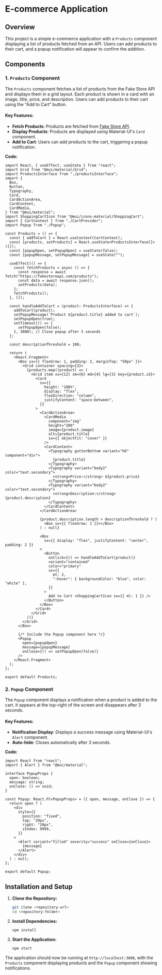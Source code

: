 # E-commerce Application

## Overview

This project is a simple e-commerce application with a `Products` component displaying a list of products fetched from an API. Users can add products to their cart, and a popup notification will appear to confirm the addition.

## Components

### 1. `Products` Component

The `Products` component fetches a list of products from the Fake Store API and displays them in a grid layout. Each product is shown in a card with an image, title, price, and description. Users can add products to their cart using the "Add to Cart" button.

#### Key Features:

- **Fetch Products**: Products are fetched from [Fake Store API](https://fakestoreapi.com/products).
- **Display Products**: Products are displayed using Material-UI's `Card` component.
- **Add to Cart**: Users can add products to the cart, triggering a popup notification.

**Code:**

```tsx
import React, { useEffect, useState } from "react";
import Grid from "@mui/material/Grid";
import ProductsInterface from "./productsInterface";
import {
  Box,
  Button,
  Typography,
  Card,
  CardActionArea,
  CardContent,
  CardMedia,
} from "@mui/material";
import ShoppingCartIcon from "@mui/icons-material/ShoppingCart";
import { CartContext } from "./CartProvider";
import Popup from "./Popup";

const Products = () => {
  const { addToCart } = React.useContext(CartContext);
  const [products, setProducts] = React.useState<ProductsInterface[]>([]);
  const [popupOpen, setPopupOpen] = useState(false);
  const [popupMessage, setPopupMessage] = useState("");

  useEffect(() => {
    const fetchProducts = async () => {
      const response = await fetch("https://fakestoreapi.com/products");
      const data = await response.json();
      setProducts(data);
    };
    fetchProducts();
  }, []);

  const handleAddToCart = (product: ProductsInterface) => {
    addToCart(product);
    setPopupMessage(`Product ${product.title} added to cart`);
    setPopupOpen(true);
    setTimeout(() => {
      setPopupOpen(false);
    }, 3000); // Close popup after 3 seconds
  };

  const descriptionThreshold = 100;

  return (
    <React.Fragment>
      <Box sx={{ flexGrow: 1, padding: 2, marginTop: "50px" }}>
        <Grid container spacing={3}>
          {products.map((product) => (
            <Grid item xs={12} sm={6} md={4} lg={3} key={product.id}>
              <Card
                sx={{
                  height: "100%",
                  display: "flex",
                  flexDirection: "column",
                  justifyContent: "space-between",
                }}
              >
                <CardActionArea>
                  <CardMedia
                    component="img"
                    height="200"
                    image={product.image}
                    alt={product.title}
                    sx={{ objectFit: "cover" }}
                  />
                  <CardContent>
                    <Typography gutterBottom variant="h6" component="div">
                      {product.title}
                    </Typography>
                    <Typography variant="body2" color="text.secondary">
                      <strong>Price:</strong> ${product.price}
                    </Typography>
                    <Typography variant="body2" color="text.secondary">
                      <strong>Description:</strong> {product.description}
                    </Typography>
                  </CardContent>
                </CardActionArea>

                {product.description.length > descriptionThreshold ? (
                  <Box sx={{ flexGrow: 1 }}></Box>
                ) : null}

                <Box
                  sx={{ display: "flex", justifyContent: "center", padding: 2 }}
                >
                  <Button
                    onClick={() => handleAddToCart(product)}
                    variant="contained"
                    color="primary"
                    sx={{
                      mt: 2,
                      ":hover": { backgroundColor: "blue", color: "white" },
                    }}
                  >
                    Add to Cart <ShoppingCartIcon sx={{ ml: 1 }} />
                  </Button>
                </Box>
              </Card>
            </Grid>
          ))}
        </Grid>
      </Box>

      {/* Include the Popup component here */}
      <Popup
        open={popupOpen}
        message={popupMessage}
        onClose={() => setPopupOpen(false)}
      />
    </React.Fragment>
  );
};

export default Products;
```

### 2. `Popup` Component

The `Popup` component displays a notification when a product is added to the cart. It appears at the top-right of the screen and disappears after 3 seconds.

#### Key Features:

- **Notification Display**: Displays a success message using Material-UI's `Alert` component.
- **Auto-hide**: Closes automatically after 3 seconds.

**Code:**

```tsx
import React from "react";
import { Alert } from "@mui/material";

interface PopupProps {
  open: boolean;
  message: string;
  onClose: () => void;
}

const Popup: React.FC<PopupProps> = ({ open, message, onClose }) => {
  return open ? (
    <div
      style={{
        position: "fixed",
        top: "20px",
        right: "20px",
        zIndex: 9999,
      }}
    >
      <Alert variant="filled" severity="success" onClose={onClose}>
        {message}
      </Alert>
    </div>
  ) : null;
};

export default Popup;
```

## Installation and Setup

1. **Clone the Repository:**

   ```bash
   git clone <repository-url>
   cd <repository-folder>
   ```

2. **Install Dependencies:**

   ```bash
   npm install
   ```

3. **Start the Application:**
   ```bash
   npm start
   ```

The application should now be running at `http://localhost:3000`, with the `Products` component displaying products and the `Popup` component showing notifications.


```

